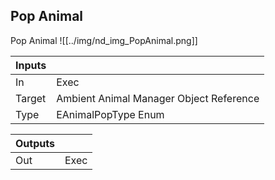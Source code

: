 ## Pop Animal
Pop Animal
![[../img/nd_img_PopAnimal.png]]

|Inputs||
|--|--|
| In | Exec |
| Target | Ambient Animal Manager Object Reference |
| Type | EAnimalPopType Enum |

|Outputs||
|--|--|
| Out | Exec |
